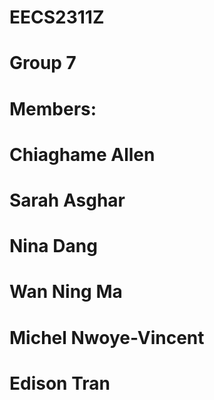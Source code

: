 # EECS2311Z
# Group 7
# Members:
# Chiaghame Allen
# Sarah Asghar 
# Nina Dang  
# Wan Ning Ma 
# Michel Nwoye-Vincent  
# Edison Tran
